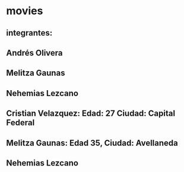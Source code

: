 # movies
## integrantes:
## Andrés Olivera
## Melitza Gaunas
## Nehemias Lezcano
## Cristian Velazquez: Edad: 27 Ciudad: Capital Federal
## Melitza Gaunas: Edad 35, Ciudad: Avellaneda
## Nehemias Lezcano
